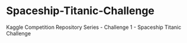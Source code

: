 # Spaceship-Titanic-Challenge
Kaggle Competition Repository Series - Challenge 1 - Spaceship Titanic Challenge
